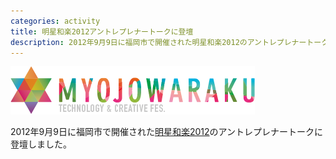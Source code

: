 ```yaml
---
categories: activity
title: 明星和楽2012アントレプレナートークに登壇
description: 2012年9月9日に福岡市で開催された明星和楽2012のアントレプレナートークに登壇しました。
---
```


![MYOJOWARAKU](/images/activity/2012-09-09-myojowaraku/myojowaraku.png)

2012年9月9日に福岡市で開催された[明星和楽2012](http://2012.myojowaraku.net/)のアントレプレナートークに登壇しました。
